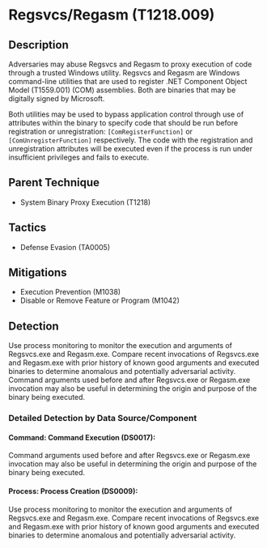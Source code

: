 # Regsvcs/Regasm (T1218.009)

## Description
Adversaries may abuse Regsvcs and Regasm to proxy execution of code through a trusted Windows utility. Regsvcs and Regasm are Windows command-line utilities that are used to register .NET Component Object Model (T1559.001) (COM) assemblies. Both are binaries that may be digitally signed by Microsoft.  

Both utilities may be used to bypass application control through use of attributes within the binary to specify code that should be run before registration or unregistration: ```[ComRegisterFunction]``` or ```[ComUnregisterFunction]``` respectively. The code with the registration and unregistration attributes will be executed even if the process is run under insufficient privileges and fails to execute. 

## Parent Technique
- System Binary Proxy Execution (T1218)

## Tactics
- Defense Evasion (TA0005)

## Mitigations
- Execution Prevention (M1038)
- Disable or Remove Feature or Program (M1042)

## Detection
Use process monitoring to monitor the execution and arguments of Regsvcs.exe and Regasm.exe. Compare recent invocations of Regsvcs.exe and Regasm.exe with prior history of known good arguments and executed binaries to determine anomalous and potentially adversarial activity. Command arguments used before and after Regsvcs.exe or Regasm.exe invocation may also be useful in determining the origin and purpose of the binary being executed.

### Detailed Detection by Data Source/Component
#### Command: Command Execution (DS0017): 
Command arguments used before and after Regsvcs.exe or Regasm.exe invocation may also be useful in determining the origin and purpose of the binary being executed.

#### Process: Process Creation (DS0009): 
Use process monitoring to monitor the execution and arguments of Regsvcs.exe and Regasm.exe. Compare recent invocations of Regsvcs.exe and Regasm.exe with prior history of known good arguments and executed binaries to determine anomalous and potentially adversarial activity.

